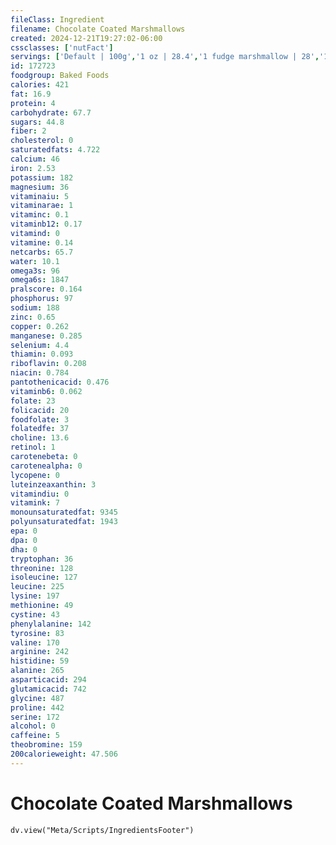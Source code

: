 ```yaml
---
fileClass: Ingredient
filename: Chocolate Coated Marshmallows
created: 2024-12-21T19:27:02-06:00
cssclasses: ['nutFact']
servings: ['Default | 100g','1 oz | 28.4','1 fudge marshmallow | 28','1 pie, marshmallow (3 inch dia x 3/4 inch) | 39','1 cookie, small (1-3/4 inch dia x 3/4 inch) | 13']
id: 172723
foodgroup: Baked Foods
calories: 421
fat: 16.9
protein: 4
carbohydrate: 67.7
sugars: 44.8
fiber: 2
cholesterol: 0
saturatedfats: 4.722
calcium: 46
iron: 2.53
potassium: 182
magnesium: 36
vitaminaiu: 5
vitaminarae: 1
vitaminc: 0.1
vitaminb12: 0.17
vitamind: 0
vitamine: 0.14
netcarbs: 65.7
water: 10.1
omega3s: 96
omega6s: 1847
pralscore: 0.164
phosphorus: 97
sodium: 188
zinc: 0.65
copper: 0.262
manganese: 0.285
selenium: 4.4
thiamin: 0.093
riboflavin: 0.208
niacin: 0.784
pantothenicacid: 0.476
vitaminb6: 0.062
folate: 23
folicacid: 20
foodfolate: 3
folatedfe: 37
choline: 13.6
retinol: 1
carotenebeta: 0
carotenealpha: 0
lycopene: 0
luteinzeaxanthin: 3
vitamindiu: 0
vitamink: 7
monounsaturatedfat: 9345
polyunsaturatedfat: 1943
epa: 0
dpa: 0
dha: 0
tryptophan: 36
threonine: 128
isoleucine: 127
leucine: 225
lysine: 197
methionine: 49
cystine: 43
phenylalanine: 142
tyrosine: 83
valine: 170
arginine: 242
histidine: 59
alanine: 265
asparticacid: 294
glutamicacid: 742
glycine: 487
proline: 442
serine: 172
alcohol: 0
caffeine: 5
theobromine: 159
200calorieweight: 47.506
---
```


# Chocolate Coated Marshmallows

```dataviewjs
dv.view("Meta/Scripts/IngredientsFooter")
```